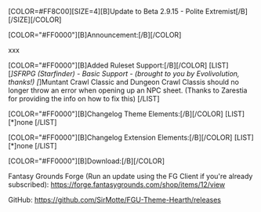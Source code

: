 [COLOR=#FF8C00][SIZE=4][B]Update to Beta 2.9.15 - Polite Extremist[/B][/SIZE][/COLOR]


[COLOR="#FF0000"][B]Announcement:[/B][/COLOR]

xxx

[COLOR="#FF0000"][B]Added Ruleset Support:[/B][/COLOR]
    [LIST]
        [*]SFRPG (Starfinder) - Basic Support - (brought to you by Evolivolution, thanks!)
        [*]Muntant Crawl Classic and Dungeon Crawl Classis should no longer throw an error when opening up an NPC sheet. (Thanks to Zarestia for providing the info on how to fix this)
    [/LIST]

[COLOR="#FF0000"][B]Changelog Theme Elements:[/B][/COLOR]
    [LIST]
        [*]none
    [/LIST]

[COLOR="#FF0000"][B]Changelog Extension Elements:[/B][/COLOR]
    [LIST]
        [*]none
    [/LIST]

[COLOR="#FF0000"][B]Download:[/B][/COLOR]

Fantasy Grounds Forge
(Run an update using the FG Client if you're already subscribed):
https://forge.fantasygrounds.com/shop/items/12/view

GitHub:
https://github.com/SirMotte/FGU-Theme-Hearth/releases

